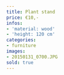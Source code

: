 ```yaml
---
title: Plant stand
price: €10,-
infos:
- 'material: wood'
- 'height: 120 cm'
categories:
- furniture
images:
- 20150131_0700.JPG
sold: true
---
```

